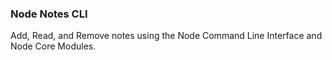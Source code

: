 <h3> Node Notes CLI</h3>
Add, Read, and Remove notes using the Node Command Line Interface and Node Core Modules.